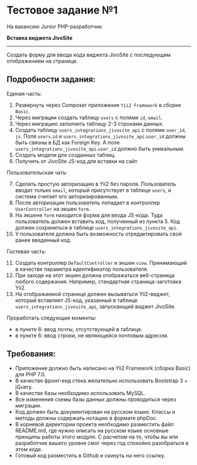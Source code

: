 # Тестовое задание №1

На вакансию Junior PHP-разработчик

**Вставка виджета JivoSite**

---

Создать форму для ввода кода виджета JivoSite с последующим отображением на странице.

## Подробности задания:

Единая часть:

1. Развернуть через Composer приложение `Yii2 Framework` в cборке `Basic`.
2. Через миграции создать таблицу `users` с полями `id`, `email`.
3. Через миграцию заполнить таблицу 2-3 строками данных.
4. Создать таблицу `users_integrations_jivosite_api` с полями `user_id`, `js`. Поля `users`.`id` и `users_integrations_jivosite_api`.`user_id` должны быть связны в БД как Foreign Key. А поле `users_integrations_jivosite_api`.`user_id` должно быть уникальным.
5. Создать модели для созданных таблиц.
6. Получить от JivoSite JS-код для вставки на сайт.

Пользовательская чать:

7. Сделать простую авторизацию в Yii2 без пароля. Пользователь вводит только `email`, который присутствует в таблице `users`, и система считает его авторизированным.
8. После авторизации пользователь попадает в контроллер `UserController` на экшен `form`.
9. На экшене `form` находится форма для ввода JS-кода. Туда пользователь должен вставить код, полученный из пункта 5. Код должен сохраниться в таблице `users_integrations_jivosite_api`.
10. У пользователя должна быть возможность отредактировать свой ранее введенный код.

Гостевая часть:

11. Создать контроллер `DefaultController` и экшен `view`. Принимающий в качестве параметра идентификатор пользователя.
12. При заходе на этот экшен должна отображаться веб-страница любого содержания. Например, стандартная страница-заготовка Yii2.
13. На отображаемой странице должен вызываться Yii2-виджет, который вставляет JS-код, указанный в таблице `users_integrations_jivosite_api`, запускающий виджет JivoSite.

Проработать следующие моменты:

- в пункте 6: ввод почты, отсутствующей в таблице.
- в пункте 6: ввод строки, не являющейся почтовым адресом.

## Требования:

- Приложение должно быть написано на Yii2 Framework (сборка Basic) для PHP 7.0.
- В качестве фронт-енд стека желательно использовать Bootstrap 3 + jQuery.
- В качестве базы необходимо использовать MySQL.
- Все изменения схемы базы данных должны проводиться через миграции.
- Код должен быть документирован на русском языке. Классы и методы должны содержать нотацию в формате phpDoc.
- В корневой директории проекта необходимо разместить файл README.md, где нужно описать на русском языке основные принципы работы этого модуля. С расчетом на то, чтобы вы или разработчик вашего уровня смог через год спокойно разобраться в этом коде.
- Готовый код разместить в Github и скинуть на него ссылку.